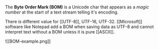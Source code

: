 The **Byte Order Mark (BOM)** is a Unicode char that appears as a *magic number* at the start of a text stream telling it's encoding.

There is different value for [[UTF-8]], UTF-16, UTF-32. [[Microsoft]] software like Notepad add a BOM when saving data as UTF-8 and cannot interpret text without a BOM unless it is pure [[ASCII]].

![[BOM-example.png]]